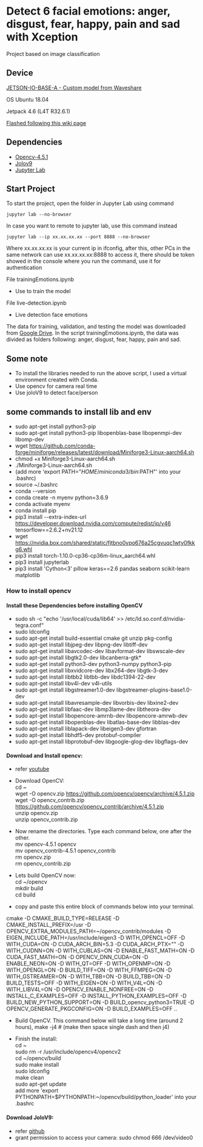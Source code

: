 # Detect 6 facial emotions: anger, disgust, fear, happy, pain and sad with Xception

Project based on image classification

## Device

[JETSON-IO-BASE-A - Custom model from Waveshare](https://www.waveshare.com/jetson-nano-dev-kit-a.htm)

OS Ubuntu 18.04

Jetpack 4.6 (L4T R32.6.1)

[Flashed following this wiki page](https://www.waveshare.com/wiki/JETSON-NANO-DEV-KIT)

## Dependencies

- [Opencv-4.5.1](https://www.youtube.com/watch?v=P-EZr0zy53g&list=PLv8Cp2NvcY8AkXRldCAYCvFxRUs0h5JJF&index=3)
- [Jolov9](https://github.com/spacewalk01/yolov9-face-detection.git)
- [Jupyter Lab](https://jupyter.org/)

## Start Project

To start the project, open the folder in Jupyter Lab using command
```
jupyter lab --no-browser
```

In case you want to remote to jupyter lab, use this command instead
```
jupyter lab --ip xx.xx.xx.xx --port 8888 --no-browser
```
Where xx.xx.xx.xx is your current ip in ifconfig, after this, other PCs in the same network can use xx.xx.xx.xx:8888 to access it, there should be token showed in the console where you run the command, use it for authentication

File trainingEmotions.ipynb
- Use to train the model

File live-detection.ipynb
- Live detection face emotions

The data for training, validation, and testing the model was downloaded from [Google Drive](https://drive.google.com/file/d/1NFapaYLKhER7Z4M_eP4tns9TQ3ywCZU9/view?usp=sharing). In the script trainingEmotions.ipynb, the data was divided as folders following: anger, disgust, fear, happy, pain and sad.

## Some note
- To install the libraries needed to run the above script, I used a virtual environment created with Conda.
- Use opencv for camera real time
- Use joloV9 to detect face/person

## some commands to install lib and env
- sudo apt-get install python3-pip
- sudo apt-get install python3-pip libopenblas-base libopenmpi-dev libomp-dev
- wget https://github.com/conda-forge/miniforge/releases/latest/download/Miniforge3-Linux-aarch64.sh
- chmod +x Miniforge3-Linux-aarch64.sh
- ./Miniforge3-Linux-aarch64.sh
- (add more 'export PATH="$HOME/miniconda3/bin:$PATH"' into your .bashrc)
- source ~/.bashrc
- conda --version
- conda create -n myenv python=3.6.9
- conda activate myenv
- conda install pip
- pip3 install --extra-index-url https://developer.download.nvidia.com/compute/redist/jp/v46 tensorflow==2.6.2+nv21.12
- wget https://nvidia.box.com/shared/static/fjtbno0vpo676a25cgvuqc1wty0fkkg6.whl
- pip3 install torch-1.10.0-cp36-cp36m-linux_aarch64.whl
- pip3 install jupyterlab
- pip3 install 'Cython<3' pillow keras==2.6 pandas seaborn scikit-learn matplotlib

### How to install opencv
#### Install these Dependencies before installing OpenCV
- sudo sh -c "echo '/usr/local/cuda/lib64' >> /etc/ld.so.conf.d/nvidia-tegra.conf“
- sudo ldconfig
- sudo apt-get install build-essential cmake git unzip pkg-config
- sudo apt-get install libjpeg-dev libpng-dev libtiff-dev
- sudo apt-get install libavcodec-dev libavformat-dev libswscale-dev
- sudo apt-get install libgtk2.0-dev libcanberra-gtk*
- sudo apt-get install python3-dev python3-numpy python3-pip
- sudo apt-get install libxvidcore-dev libx264-dev libgtk-3-dev
- sudo apt-get install libtbb2 libtbb-dev libdc1394-22-dev
- sudo apt-get install libv4l-dev v4l-utils
- sudo apt-get install libgstreamer1.0-dev libgstreamer-plugins-base1.0-dev
- sudo apt-get install libavresample-dev libvorbis-dev libxine2-dev
- sudo apt-get install libfaac-dev libmp3lame-dev libtheora-dev
- sudo apt-get install libopencore-amrnb-dev libopencore-amrwb-dev
- sudo apt-get install libopenblas-dev libatlas-base-dev libblas-dev
- sudo apt-get install liblapack-dev libeigen3-dev gfortran
- sudo apt-get install libhdf5-dev protobuf-compiler
- sudo apt-get install libprotobuf-dev libgoogle-glog-dev libgflags-dev
#### Download and Install opencv:
- refer [youtube](https://www.youtube.com/watch?v=P-EZr0zy53g&list=PLv8Cp2NvcY8AkXRldCAYCvFxRUs0h5JJF&index=3) <br>
- Download OpenCV: <br>
cd ~ <br>
wget -O opencv.zip https://github.com/opencv/opencv/archive/4.5.1.zip <br>
wget -O opencv_contrib.zip https://github.com/opencv/opencv_contrib/archive/4.5.1.zip <br>
unzip opencv.zip <br>
unzip opencv_contrib.zip <br>

- Now rename the directories. Type each command below, one after the other. <br>
mv opencv-4.5.1 opencv <br>
mv opencv_contrib-4.5.1 opencv_contrib <br>
rm opencv.zip <br>
rm opencv_contrib.zip <br>

- Lets build OpenCV now: <br>
cd ~/opencv <br>
mkdir build <br>
cd build <br>

- copy and paste this entire block of commands below into your terminal. <br>

cmake -D CMAKE_BUILD_TYPE=RELEASE -D CMAKE_INSTALL_PREFIX=/usr -D OPENCV_EXTRA_MODULES_PATH=~/opencv_contrib/modules -D EIGEN_INCLUDE_PATH=/usr/include/eigen3 -D WITH_OPENCL=OFF -D WITH_CUDA=ON -D CUDA_ARCH_BIN=5.3 -D CUDA_ARCH_PTX="" -D WITH_CUDNN=ON -D WITH_CUBLAS=ON -D ENABLE_FAST_MATH=ON -D CUDA_FAST_MATH=ON -D OPENCV_DNN_CUDA=ON -D ENABLE_NEON=ON -D WITH_QT=OFF -D WITH_OPENMP=ON -D WITH_OPENGL=ON -D BUILD_TIFF=ON -D WITH_FFMPEG=ON -D WITH_GSTREAMER=ON -D WITH_TBB=ON -D BUILD_TBB=ON -D BUILD_TESTS=OFF -D WITH_EIGEN=ON -D WITH_V4L=ON -D WITH_LIBV4L=ON -D OPENCV_ENABLE_NONFREE=ON -D INSTALL_C_EXAMPLES=OFF -D INSTALL_PYTHON_EXAMPLES=OFF -D BUILD_NEW_PYTHON_SUPPORT=ON -D BUILD_opencv_python3=TRUE -D OPENCV_GENERATE_PKGCONFIG=ON -D BUILD_EXAMPLES=OFF ..

- Build OpenCV. This command below will take a long time (around 2 hours), make -j4     # (make then space single dash and then j4) <br>

- Finish the install: <br>
cd ~ <br>
sudo rm -r /usr/include/opencv4/opencv2 <br>
cd ~/opencv/build <br>
sudo make install <br>
sudo ldconfig <br>
make clean <br>
sudo apt-get update <br>
add more 'export PYTHONPATH=$PYTHONPATH:~/opencv/build/python_loader' into your .bashrc

#### Download JoloV9:
- refer [github](https://github.com/spacewalk01/yolov9-face-detection.git) <br>
- grant permission to access your camera: sudo chmod 666 /dev/video0
